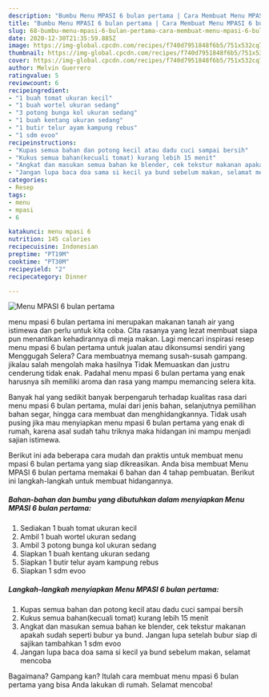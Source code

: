```yaml
---
description: "Bumbu Menu MPASI 6 bulan pertama | Cara Membuat Menu MPASI 6 bulan pertama Yang Sedap"
title: "Bumbu Menu MPASI 6 bulan pertama | Cara Membuat Menu MPASI 6 bulan pertama Yang Sedap"
slug: 68-bumbu-menu-mpasi-6-bulan-pertama-cara-membuat-menu-mpasi-6-bulan-pertama-yang-sedap
date: 2020-12-30T21:35:59.885Z
image: https://img-global.cpcdn.com/recipes/f740d7951848f6b5/751x532cq70/menu-mpasi-6-bulan-pertama-foto-resep-utama.jpg
thumbnail: https://img-global.cpcdn.com/recipes/f740d7951848f6b5/751x532cq70/menu-mpasi-6-bulan-pertama-foto-resep-utama.jpg
cover: https://img-global.cpcdn.com/recipes/f740d7951848f6b5/751x532cq70/menu-mpasi-6-bulan-pertama-foto-resep-utama.jpg
author: Melvin Guerrero
ratingvalue: 5
reviewcount: 6
recipeingredient:
- "1 buah tomat ukuran kecil"
- "1 buah wortel ukuran sedang"
- "3 potong bunga kol ukuran sedang"
- "1 buah kentang ukuran sedang"
- "1 butir telur ayam kampung rebus"
- "1 sdm evoo"
recipeinstructions:
- "Kupas semua bahan dan potong kecil atau dadu cuci sampai bersih"
- "Kukus semua bahan(kecuali tomat) kurang lebih 15 menit"
- "Angkat dan masukan semua bahan ke blender, cek tekstur makanan apakah sudah seperti bubur ya bund. Jangan lupa setelah bubur siap di sajikan tambahkan 1 sdm evoo"
- "Jangan lupa baca doa sama si kecil ya bund sebelum makan, selamat mencoba"
categories:
- Resep
tags:
- menu
- mpasi
- 6

katakunci: menu mpasi 6 
nutrition: 145 calories
recipecuisine: Indonesian
preptime: "PT19M"
cooktime: "PT30M"
recipeyield: "2"
recipecategory: Dinner

---
```



![Menu MPASI 6 bulan pertama](https://img-global.cpcdn.com/recipes/f740d7951848f6b5/751x532cq70/menu-mpasi-6-bulan-pertama-foto-resep-utama.jpg)


menu mpasi 6 bulan pertama ini merupakan makanan tanah air yang istimewa dan perlu untuk kita coba. Cita rasanya yang lezat membuat siapa pun menantikan kehadirannya di meja makan.
Lagi mencari inspirasi resep menu mpasi 6 bulan pertama untuk jualan atau dikonsumsi sendiri yang Menggugah Selera? Cara membuatnya memang susah-susah gampang. jikalau salah mengolah maka hasilnya Tidak Memuaskan dan justru cenderung tidak enak. Padahal menu mpasi 6 bulan pertama yang enak harusnya sih memiliki aroma dan rasa yang mampu memancing selera kita.

Banyak hal yang sedikit banyak berpengaruh terhadap kualitas rasa dari menu mpasi 6 bulan pertama, mulai dari jenis bahan, selanjutnya pemilihan bahan segar, hingga cara membuat dan menghidangkannya. Tidak usah pusing jika mau menyiapkan menu mpasi 6 bulan pertama yang enak di rumah, karena asal sudah tahu triknya maka hidangan ini mampu menjadi sajian istimewa.




Berikut ini ada beberapa cara mudah dan praktis untuk membuat menu mpasi 6 bulan pertama yang siap dikreasikan. Anda bisa membuat Menu MPASI 6 bulan pertama memakai 6 bahan dan 4 tahap pembuatan. Berikut ini langkah-langkah untuk membuat hidangannya.

<!--inarticleads1-->

##### Bahan-bahan dan bumbu yang dibutuhkan dalam menyiapkan Menu MPASI 6 bulan pertama:

1. Sediakan 1 buah tomat ukuran kecil
1. Ambil 1 buah wortel ukuran sedang
1. Ambil 3 potong bunga kol ukuran sedang
1. Siapkan 1 buah kentang ukuran sedang
1. Siapkan 1 butir telur ayam kampung rebus
1. Siapkan 1 sdm evoo




<!--inarticleads2-->

##### Langkah-langkah menyiapkan Menu MPASI 6 bulan pertama:

1. Kupas semua bahan dan potong kecil atau dadu cuci sampai bersih
1. Kukus semua bahan(kecuali tomat) kurang lebih 15 menit
1. Angkat dan masukan semua bahan ke blender, cek tekstur makanan apakah sudah seperti bubur ya bund. Jangan lupa setelah bubur siap di sajikan tambahkan 1 sdm evoo
1. Jangan lupa baca doa sama si kecil ya bund sebelum makan, selamat mencoba




Bagaimana? Gampang kan? Itulah cara membuat menu mpasi 6 bulan pertama yang bisa Anda lakukan di rumah. Selamat mencoba!
